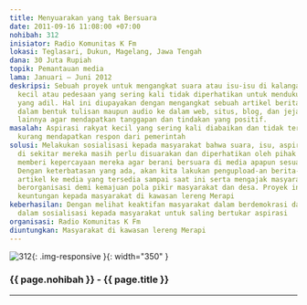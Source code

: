 ```yaml
---
title: Menyuarakan yang tak Bersuara
date: 2011-09-16 11:08:00 +07:00
nohibah: 312
inisiator: Radio Komunitas K Fm
lokasi: Teglasari, Dukun, Magelang, Jawa Tengah
dana: 30 Juta Rupiah
topik: Pemantauan media
lama: Januari – Juni 2012
deskripsi: Sebuah proyek untuk mengangkat suara atau isu-isu di kalangan masyarakat
  kecil atau pedesaan yang sering kali tidak diperhatikan untuk mendukung sistem demokrasi
  yang adil. Hal ini diupayakan dengan mengangkat sebuah artikel berita dan mempublikasikannya
  dalam bentuk tulisan maupun audio ke dalam web, situs, blog, dan jejaring sosial
  lainnya agar mendapatkan tanggapan dan tindakan yang positif.
masalah: Aspirasi rakyat kecil yang sering kali diabaikan dan tidak terpantau sehingga
  kurang mendapatkan respon dari pemerintah
solusi: Melakukan sosialisasi kepada masyarakat bahwa suara, isu, aspirasi, dan kejadian
  di sekitar mereka masih perlu disuarakan dan diperhatikan oleh pihak terkait dan
  memberi kepercayaan mereka agar berani bersuara di media apapun sesuai kenyataan.
  Dengan keterbatasan yang ada, akan kita lakukan pengupload-an berita-berita dan
  artikel ke media yang tersedia sampai saat ini serta mengajak masyarakat untuk aktif
  berorganisasi demi kemajuan pola pikir masyarakat dan desa. Proyek ini akan memberi
  keuntungan kepada masyarakat di kawasan lereng Merapi
keberhasilan: Dengan melihat keaktifan masyarakat dalam berdemokrasi dan berorganisasi
  dalam sosialisasi kepada masyarakat untuk saling bertukar aspirasi
organisasi: Radio Komunitas K Fm
diuntungkan: Masyarakat di kawasan lereng Merapi
---
```


![312](/static/img/hibahcmb/312.png){: .img-responsive }{: width="350" }

### {{ page.nohibah }} - {{ page.title }}

---
